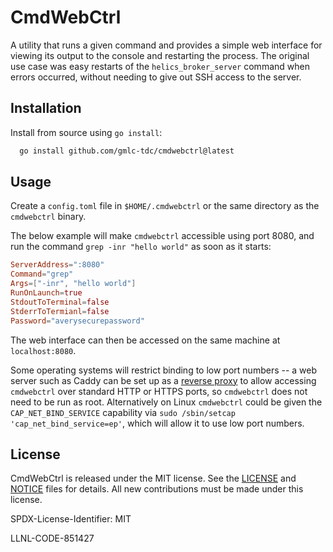 
# CmdWebCtrl

A utility that runs a given command and provides a simple web interface for viewing its output to the console and restarting the process. The original use case was easy restarts of the `helics_broker_server` command when errors occurred, without needing to give out SSH access to the server.


## Installation

Install from source using `go install`:

```bash
  go install github.com/gmlc-tdc/cmdwebctrl@latest
```
    

## Usage

Create a `config.toml` file in `$HOME/.cmdwebctrl` or the same directory as the `cmdwebctrl` binary.

The below example will make `cmdwebctrl` accessible using port 8080, and run the command `grep -inr "hello world"` as soon as it starts:

```toml
ServerAddress=":8080"
Command="grep"
Args=["-inr", "hello world"]
RunOnLaunch=true
StdoutToTerminal=false
StderrToTermianl=false
Password="averysecurepassword"
```

The web interface can then be accessed on the same machine at `localhost:8080`.

Some operating systems will restrict binding to low port numbers -- a web server such as Caddy can be set up as a [reverse proxy](https://caddyserver.com/docs/quick-starts/reverse-proxy) to allow accessing `cmdwebctrl` over standard HTTP or HTTPS ports, so `cmdwebctrl` does not need to be run as root. Alternatively on Linux `cmdwebctrl` could be given the `CAP_NET_BIND_SERVICE` capability via `sudo /sbin/setcap 'cap_net_bind_service=ep'`, which will allow it to use low port numbers.


## License

CmdWebCtrl is released under the MIT license. See the [LICENSE](./LICENSE)
and [NOTICE](./NOTICE) files for details. All new contributions must be made
under this license.

SPDX-License-Identifier: MIT

LLNL-CODE-851427
